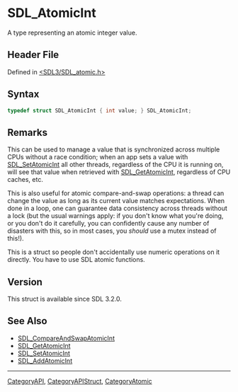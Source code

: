 # SDL_AtomicInt

A type representing an atomic integer value.

## Header File

Defined in [<SDL3/SDL_atomic.h>](https://github.com/libsdl-org/SDL/blob/main/include/SDL3/SDL_atomic.h)

## Syntax

```c
typedef struct SDL_AtomicInt { int value; } SDL_AtomicInt;
```

## Remarks

This can be used to manage a value that is synchronized across multiple
CPUs without a race condition; when an app sets a value with
[SDL_SetAtomicInt](SDL_SetAtomicInt) all other threads, regardless of the
CPU it is running on, will see that value when retrieved with
[SDL_GetAtomicInt](SDL_GetAtomicInt), regardless of CPU caches, etc.

This is also useful for atomic compare-and-swap operations: a thread can
change the value as long as its current value matches expectations. When
done in a loop, one can guarantee data consistency across threads without a
lock (but the usual warnings apply: if you don't know what you're doing, or
you don't do it carefully, you can confidently cause any number of
disasters with this, so in most cases, you _should_ use a mutex instead of
this!).

This is a struct so people don't accidentally use numeric operations on it
directly. You have to use SDL atomic functions.

## Version

This struct is available since SDL 3.2.0.

## See Also

- [SDL_CompareAndSwapAtomicInt](SDL_CompareAndSwapAtomicInt)
- [SDL_GetAtomicInt](SDL_GetAtomicInt)
- [SDL_SetAtomicInt](SDL_SetAtomicInt)
- [SDL_AddAtomicInt](SDL_AddAtomicInt)






----
[CategoryAPI](CategoryAPI), [CategoryAPIStruct](CategoryAPIStruct), [CategoryAtomic](CategoryAtomic)

